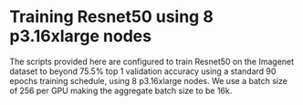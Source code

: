 # Training Resnet50 using 8 p3.16xlarge nodes
The scripts provided here are configured to train Resnet50 on the Imagenet dataset to beyond 75.5% top 1 validation accuracy using a standard 90 epochs training schedule, using 8 p3.16xlarge nodes. We use a batch size of 256 per GPU making the aggregate batch size to be 16k.